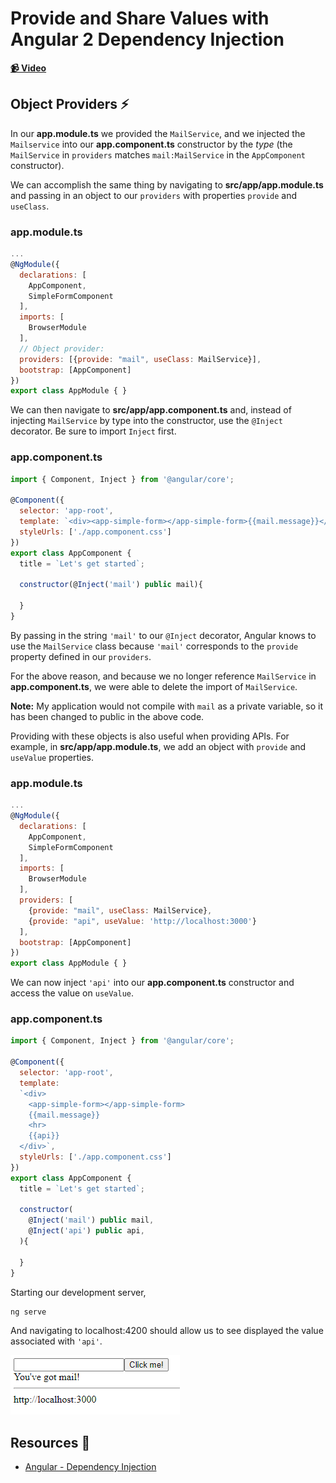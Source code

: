 # Provide and Share Values with Angular 2 Dependency Injection

**[📹 Video](https://egghead.io/lessons/angular-provide-and-share-values-with-angular-2-dependency-injection)**

## Object Providers ⚡
In our **app.module.ts** we provided the `MailService`, and we injected the `Mailservice` into our **app.component.ts** constructor by the *type* (the `MailService` in `providers` matches `mail:MailService` in the  `AppComponent` constructor). 

We can accomplish the same thing by navigating to **src/app/app.module.ts** and passing in an object to our `providers` with properties `provide` and `useClass`.

### app.module.ts
```js
...
@NgModule({
  declarations: [
    AppComponent,
    SimpleFormComponent
  ],
  imports: [
    BrowserModule
  ],
  // Object provider:
  providers: [{provide: "mail", useClass: MailService}],
  bootstrap: [AppComponent]
})
export class AppModule { }
```

We can then navigate to **src/app/app.component.ts** and, instead of injecting `MailService` by type into the constructor, use the `@Inject` decorator. Be sure to import `Inject` first.
### app.component.ts
```js
import { Component, Inject } from '@angular/core';

@Component({
  selector: 'app-root',
  template: `<div><app-simple-form></app-simple-form>{{mail.message}}</div>`,
  styleUrls: ['./app.component.css']
})
export class AppComponent {
  title = `Let's get started`;

  constructor(@Inject('mail') public mail){

  }
}
```
By passing in the string `'mail'` to our `@Inject` decorator, Angular knows to use the `MailService` class because `'mail'` corresponds to the `provide` property defined in our `providers`. 

For the above reason, and because we no longer reference `MailService` in **app.component.ts**, we were able to delete the import of `MailService`.

**Note:** My application would not compile with `mail` as a private variable, so it has been changed to public in the above code.

Providing with these objects is also useful when providing APIs. For example, in **src/app/app.module.ts**, we add an object with `provide` and `useValue` properties.
### app.module.ts
```js
...
@NgModule({
  declarations: [
    AppComponent,
    SimpleFormComponent
  ],
  imports: [
    BrowserModule
  ],
  providers: [
    {provide: "mail", useClass: MailService},
    {provide: "api", useValue: 'http://localhost:3000'}
  ],
  bootstrap: [AppComponent]
})
export class AppModule { }
```

We can now inject `'api'` into our **app.component.ts** constructor and access the value on `useValue`.

### app.component.ts
```js
import { Component, Inject } from '@angular/core';

@Component({
  selector: 'app-root',
  template: 
  `<div>
    <app-simple-form></app-simple-form>
    {{mail.message}}
    <hr>
    {{api}}
  </div>`,
  styleUrls: ['./app.component.css']
})
export class AppComponent {
  title = `Let's get started`;

  constructor(
    @Inject('mail') public mail,
    @Inject('api') public api,
  ){

  }
}
```
Starting our development server,
```bash
ng serve
```
And navigating to localhost:4200 should allow us to see displayed the value associated with `'api'`.

![API Injection Display](./images/7.png)

## Resources 📖
- [Angular - Dependency Injection](https://angular.io/guide/dependency-injection)